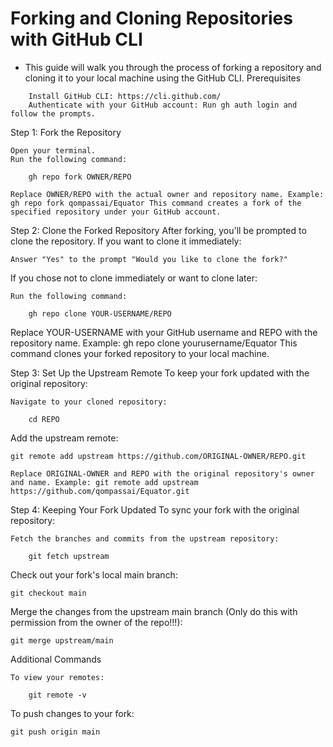 # Forking and Cloning Repositories with GitHub CLI
- This guide will walk you through the process of forking a repository and cloning it to your local machine using the GitHub CLI.
Prerequisites


```
    Install GitHub CLI: https://cli.github.com/
    Authenticate with your GitHub account: Run gh auth login and follow the prompts.
```
Step 1: Fork the Repository

    Open your terminal.
    Run the following command:

```
    gh repo fork OWNER/REPO
```
    Replace OWNER/REPO with the actual owner and repository name. Example: gh repo fork qompassai/Equator This command creates a fork of the specified repository under your GitHub account.

Step 2: Clone the Forked Repository
After forking, you'll be prompted to clone the repository. If you want to clone it immediately:

    Answer "Yes" to the prompt "Would you like to clone the fork?"

If you chose not to clone immediately or want to clone later:

    Run the following command:

```
    gh repo clone YOUR-USERNAME/REPO
```
   
Replace YOUR-USERNAME with your GitHub username and REPO with the repository name. Example: gh repo clone yourusername/Equator This command clones your forked repository to your local machine.

Step 3: Set Up the Upstream Remote
To keep your fork updated with the original repository:

    Navigate to your cloned repository:

```
    cd REPO
```
Add the upstream remote:

```
git remote add upstream https://github.com/ORIGINAL-OWNER/REPO.git
```
    Replace ORIGINAL-OWNER and REPO with the original repository's owner and name. Example: git remote add upstream https://github.com/qompassai/Equator.git

Step 4: Keeping Your Fork Updated
To sync your fork with the original repository:

    Fetch the branches and commits from the upstream repository:

```
    git fetch upstream
```

Check out your fork's local main branch:

```
git checkout main
```
Merge the changes from the upstream main branch (Only do this with permission from the owner of the repo!!!):

```
git merge upstream/main
```
Additional Commands

    To view your remotes:

```
    git remote -v
```
To push changes to your fork:

```
git push origin main
```
